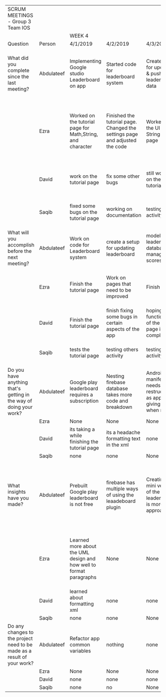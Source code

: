|                                                                         |            |                                                                     |                                                                             |                                                                               |                                                                                          |                                                                                                 |                                                                                                                       |                                                                                                               |                                               |                                                                              |                                                | 
|-------------------------------------------------------------------------|------------|---------------------------------------------------------------------|-----------------------------------------------------------------------------|-------------------------------------------------------------------------------|------------------------------------------------------------------------------------------|-------------------------------------------------------------------------------------------------|-----------------------------------------------------------------------------------------------------------------------|---------------------------------------------------------------------------------------------------------------|-----------------------------------------------|------------------------------------------------------------------------------|------------------------------------------------| 
| SCRUM MEETINGS - Group 3 Team IOS                                       |            |                                                                     |                                                                             |                                                                               |                                                                                          |                                                                                                 |                                                                                                                       |                                                                                                               |                                               |                                                                              |                                                | 
|                                                                         |            | WEEK 4                                                              |                                                                             |                                                                               |                                                                                          |                                                                                                 | WEEK 5                                                                                                                |                                                                                                               |                                               |                                                                              |                                                | 
| Question                                                                | Person     | 4/1/2019                                                            | 4/2/2019                                                                    | 4/3/2019                                                                      | 4/4/2019                                                                                 | 4/5/2019                                                                                        | 4/8/2019                                                                                                              | 4/9/2019                                                                                                      | 4/10/2019                                     | 4/11/2019                                                                    | 4/12/2019                                      | 
| What did you complete since the last meeting?                           | Abdulateef | Implementing Google studio Leaderboard  on app                      | Started code for leaderboard system                                         | Created code for updating & pushing leaderboard data                          | created Code for modelling leaderboard database                                          | Completed UML design of the Leaderboard page                                                    | corrected error in level completion page                                                                              | Created game routine for extras page                                                                          | Connected extras to Database                  | Fine tuned code for leaderboard to avoid crashing when reading from database | Finished leaderboard page design & code        | 
|                                                                         | Ezra       | Worked on the tutorial page for Math,String, and character          | Finished the tutorial page. Changed the settings page and adjusted the code | Worked on the UI for the String tutorial page                                 | Finished the String tutorial page and started to work  on the UI character tutorial page | Finished the Tutorial pages.                                                                    | Added back button feature to most of the UI and code                                                                  |                                                                                                               |                                               |                                                                              |                                                | 
|                                                                         | David      | work on the tutorial page                                           | fix some other bugs                                                         | still working on the tutorial page                                            | finished up some aspect of the profile page                                              | finished up some aspect of the profile page                                                     |                                                                                                                       |                                                                                                               |                                               |                                                                              |                                                | 
|                                                                         | Saqib      | fixed some bugs on the tutorial page                                | working on documentation                                                    | testing other activity                                                        | testing other activity                                                                   | testing other activity                                                                          | worked on documentation.                                                                                              | fixed some bugs                                                                                               | started working on dumping user data features | testing activity pages                                                       | adding comments on my work                     | 
| What will you accomplish before the next meeting?                       | Abdulateef | Work on code for Leaderboard system                                 | create a setup for updating leaderboard                                     | model the leaderboard database to manage scores                               | Complete UML page design                                                                 | Compile Leaderboard database                                                                    | Configure game settings for all gameplay models                                                                       | connect extras to database                                                                                    | readjust UML design for extras                | finish code for leaderboard                                                  | debug leaderboard error                        | 
|                                                                         | Ezra       | Finish the tutorial page                                            | Work on pages that need to be improved                                      | Finish the UI                                                                 | Finish the UI                                                                            | Start to look at the whole app and clean up and touch up                                        | Clean and touch up the app                                                                                            | Clean and touch up the app                                                                                    | Clean and touch up the app                    | Clean and touch up the app                                                   | Clean and touch up the app                     | 
|                                                                         | David      | Finish the tutorial page                                            | finish fixing some bugs in certain aspects of the app                       | hoping all functionality of the profile page is completed                     | finish the downlaod game data part of the profile page                                   | finish the downlaod game data part of the profile page                                          |                                                                                                                       |                                                                                                               |                                               |                                                                              |                                                | 
|                                                                         | Saqib      | tests the tutorial page                                             | testing others activity                                                     | testing other activity                                                        | testing other activity                                                                   | testing other activity                                                                          | adding comments                                                                                                       | adding documentation                                                                                          | finishing working on dumping user data        | writing retrospective                                                        | testing user data feature                      | 
| Do you have anything that's getting in the way of doing your work?      | Abdulateef | Google play leaderboard requires a subscription                     | Nesting firebase database takes more code and breakdown                     | Android manifest needs to be restructured as app keeps giving errors when run | None                                                                                     | none                                                                                            | error reading data securely from database                                                                             | error reading data securely from database                                                                     | debug database upload error                   | Creating a dynamic system to upload game data                                | Creating a dynamic system to upload game data  | 
|                                                                         | Ezra       | None                                                                | None                                                                        | None                                                                          | None                                                                                     | None                                                                                            | None                                                                                                                  | None                                                                                                          | None                                          | None                                                                         | none                                           | 
|                                                                         | David      | its taking a while finishing the tutorial page                      | its a headache formatting text in the xml                                   | none                                                                          | xml formatting problems                                                                  | none                                                                                            |                                                                                                                       |                                                                                                               |                                               |                                                                              |                                                | 
|                                                                         | Saqib      | none                                                                | none                                                                        | None                                                                          | None                                                                                     | none                                                                                            | none                                                                                                                  | None                                                                                                          | None                                          | None                                                                         | none                                           | 
| What insights have you made?                                            | Abdulateef | Prebuilt Google play leaderboard is not free                        | firebase has multiple ways of using the leaadeboard plugin                  | Creating a mini version of the google leaderboard is  more approachable       | none                                                                                     | Dynamic coding will help do large amounts of database work in a smaller amount of code d& time  | none                                                                                                                  | creating a new tree nest as each game level is uploaded will save database being cramped up with unused data  | none                                          | looping through a textview array will make leaderboard assignments easier    | none                                           | 
|                                                                         | Ezra       | Learned more about the UML design and how well to format paragraphs | None                                                                        | None                                                                          | None                                                                                     | None                                                                                            | Looking through the app I can see that throughout the process of making the app there are things that can be changed  | None                                                                                                          | None                                          | None                                                                         | none                                           | 
|                                                                         | David      | learned about formatting xml                                        | none                                                                        | none                                                                          | none                                                                                     | none                                                                                            |                                                                                                                       |                                                                                                               |                                               |                                                                              |                                                | 
|                                                                         | Saqib      | none                                                                | none                                                                        | None                                                                          | None                                                                                     | none                                                                                            | none                                                                                                                  | None                                                                                                          | None                                          | None                                                                         | none                                           | 
| Do any changes to the project need to be made as a result of your work? | Abdulateef | Refactor app common variables                                       | nothing                                                                     | none                                                                          | None                                                                                     | Edit android Manifest to order have Main intent in the opening page of app                      | database structure                                                                                                    | database structure                                                                                            | database structure                            | refactored common data variables                                             | none                                           | 
|                                                                         | Ezra       | None                                                                | None                                                                        | None                                                                          | None                                                                                     | None                                                                                            | None                                                                                                                  | None                                                                                                          | None                                          | None                                                                         | none                                           | 
|                                                                         | David      | none                                                                | none                                                                        | none                                                                          | none                                                                                     | none                                                                                            |                                                                                                                       |                                                                                                               |                                               |                                                                              |                                                | 
|                                                                         | Saqib      | none                                                                | no                                                                          | None                                                                          | None                                                                                     | none                                                                                            | none                                                                                                                  | None                                                                                                          | None                                          | None                                                                         | none                                           | 
